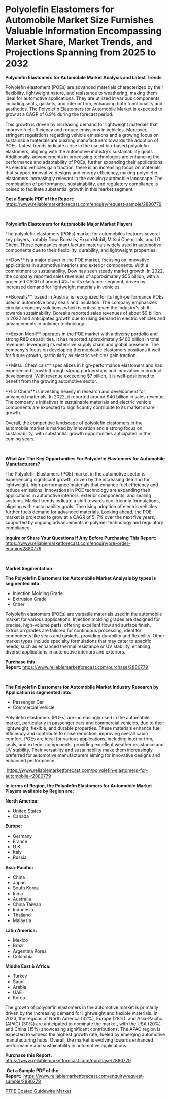 <p><h1>Polyolefin Elastomers for Automobile Market Size Furnishes Valuable Information Encompassing Market Share, Market Trends, and Projections Spanning from 2025 to 2032</h1></p><p><strong>Polyolefin Elastomers for Automobile Market Analysis and Latest Trends</strong></p>
<p><p>Polyolefin elastomers (POEs) are advanced materials characterized by their flexibility, lightweight nature, and resistance to weathering, making them ideal for automotive applications. They are utilized in various components, including seals, gaskets, and interior trim, enhancing both functionality and aesthetics. The Polyolefin Elastomers for Automobile Market is expected to grow at a CAGR of 6.9% during the forecast period. </p><p>This growth is driven by increasing demand for lightweight materials that improve fuel efficiency and reduce emissions in vehicles. Moreover, stringent regulations regarding vehicle emissions and a growing focus on sustainable materials are pushing manufacturers towards the adoption of POEs. Latest trends indicate a rise in the use of bio-based polyolefin elastomers, aligning with the automotive industry’s sustainability goals. Additionally, advancements in processing technologies are enhancing the performance and adaptability of POEs, further expanding their applications. As electric vehicles gain traction, there is an increasing focus on materials that support innovative designs and energy efficiency, making polyolefin elastomers increasingly relevant in the evolving automobile landscape. The combination of performance, sustainability, and regulatory compliance is poised to facilitate substantial growth in this market segment.</p></p>
<p><strong>Get a Sample PDF of the Report:&nbsp;</strong> <a href="https://www.reliablemarketforecast.com/enquiry/request-sample/2880779?utm_campaign=3123&utm_medium=2&utm_source=Github&utm_content=ia&utm_term=12032025&utm_id=polyolefin-elastomers-for-automobile">https://www.reliablemarketforecast.com/enquiry/request-sample/2880779</a></p>
<p>&nbsp;</p>
<p><strong>Polyolefin Elastomers for Automobile Major Market Players</strong></p>
<p><p>The polyolefin elastomers (POEs) market for automobiles features several key players, notably Dow, Borealis, Exxon Mobil, Mitsui Chemicals, and LG Chem. These companies manufacture materials widely used in automotive components due to their flexibility, durability, and lightweight properties.</p><p>**Dow** is a major player in the POE market, focusing on innovative applications in automotive interiors and exterior components. With a commitment to sustainability, Dow has seen steady market growth. In 2022, the company reported sales revenues of approximately $55 billion, with a projected CAGR of around 4% for its elastomer segment, driven by increased demand for lightweight materials in vehicles.</p><p>**Borealis**, based in Austria, is recognized for its high-performance POEs used in automotive body seals and insulation. The company emphasizes circular economy solutions, which is critical given the industry's shift towards sustainability. Borealis reported sales revenues of about $9 billion in 2022 and anticipates growth due to rising demand in electric vehicles and advancements in polymer technology.</p><p>**Exxon Mobil** operates in the POE market with a diverse portfolio and strong R&D capabilities. It has reported approximately $400 billion in total revenues, leveraging its extensive supply chain and global presence. The company's focus on developing thermoplastic elastomers positions it well for future growth, particularly as electric vehicles gain traction.</p><p>**Mitsui Chemicals** specializes in high-performance elastomers and has experienced growth through strong partnerships and innovation in product development. With revenue exceeding $7 billion, it is well-positioned to benefit from the growing automotive sector.</p><p>**LG Chem** is investing heavily in research and development for advanced materials. In 2022, it reported around $40 billion in sales revenue. The company's initiatives in sustainable materials and electric vehicle components are expected to significantly contribute to its market share growth.</p><p>Overall, the competitive landscape of polyolefin elastomers in the automobile market is marked by innovation and a strong focus on sustainability, with substantial growth opportunities anticipated in the coming years.</p></p>
<p>&nbsp;</p>
<p><strong>What Are The Key Opportunities For Polyolefin Elastomers for Automobile Manufacturers?</strong></p>
<p><p>The Polyolefin Elastomers (POE) market in the automotive sector is experiencing significant growth, driven by the increasing demand for lightweight, high-performance materials that enhance fuel efficiency and reduce emissions. Innovations in POE technology are expanding their applications in automotive interiors, exterior components, and sealing systems. Market trends indicate a shift towards eco-friendly formulations, aligning with sustainability goals. The rising adoption of electric vehicles further fuels demand for advanced materials. Looking ahead, the POE market is projected to grow at a CAGR of 5-7% over the next five years, supported by ongoing advancements in polymer technology and regulatory compliance.</p></p>
<p><strong>Inquire or Share Your Questions If Any Before Purchasing This Report:</strong> <a href="https://www.reliablemarketforecast.com/enquiry/pre-order-enquiry/2880779?utm_campaign=3123&utm_medium=2&utm_source=Github&utm_content=ia&utm_term=12032025&utm_id=polyolefin-elastomers-for-automobile">https://www.reliablemarketforecast.com/enquiry/pre-order-enquiry/2880779</a></p>
<p>&nbsp;</p>
<p><strong>Market Segmentation</strong></p>
<p><strong>The Polyolefin Elastomers for Automobile Market Analysis by types is segmented into:</strong></p>
<p><ul><li>Injection Molding Grade</li><li>Extrusion Grade</li><li>Other</li></ul></p>
<p><p>Polyolefin elastomers (POEs) are versatile materials used in the automobile market for various applications. Injection molding grades are designed for precise, high-volume parts, offering excellent flow and surface finish. Extrusion grades are tailored for continuous processing, ideal for components like seals and gaskets, providing durability and flexibility. Other market types include specialty formulations that may cater to specific needs, such as enhanced thermal resistance or UV stability, enabling diverse applications in automotive interiors and exteriors.</p></p>
<p><strong>Purchase this Report:&nbsp;</strong><a href="https://www.reliablemarketforecast.com/purchase/2880779?utm_campaign=3123&utm_medium=2&utm_source=Github&utm_content=ia&utm_term=12032025&utm_id=polyolefin-elastomers-for-automobile">https://www.reliablemarketforecast.com/purchase/2880779</a></p>
<p>&nbsp;</p>
<p><strong>The Polyolefin Elastomers for Automobile Market Industry Research by Application is segmented into:</strong></p>
<p><ul><li>Passenger Car</li><li>Commercial Vehicle</li></ul></p>
<p><p>Polyolefin elastomers (POEs) are increasingly used in the automobile market, particularly in passenger cars and commercial vehicles, due to their lightweight, flexible, and durable properties. These materials enhance fuel efficiency and contribute to noise reduction, improving overall cabin comfort. POEs are ideal for various applications, including interior trim, seals, and exterior components, providing excellent weather resistance and UV stability. Their versatility and sustainability make them increasingly preferred for automotive manufacturers aiming for innovative designs and enhanced performance.</p></p>
<p><a href="https://www.reliablemarketforecast.com/polyolefin-elastomers-for-automobile-r2880779?utm_campaign=3123&utm_medium=2&utm_source=Github&utm_content=ia&utm_term=12032025&utm_id=polyolefin-elastomers-for-automobile">&nbsp;https://www.reliablemarketforecast.com/polyolefin-elastomers-for-automobile-r2880779</a></p>
<p><strong>In terms of Region, the Polyolefin Elastomers for Automobile Market Players available by Region are:</strong></p>
<p>
    <p> <strong> North America: </strong>
        <ul>
            <li>United States</li>
            <li>Canada</li>
        </ul>
        </p> 
    <p> <strong> Europe: </strong>
        <ul>
            <li>Germany</li>
            <li>France</li>
            <li>U.K.</li>
            <li>Italy</li>
            <li>Russia</li>
        </ul>
        </p> 
    <p> <strong> Asia-Pacific: </strong>
        <ul>
            <li>China</li>
            <li>Japan</li>
            <li>South Korea</li>
            <li>India</li>
            <li>Australia</li>
            <li>China Taiwan</li>
            <li>Indonesia</li>
            <li>Thailand</li>
            <li>Malaysia</li>
        </ul>
        </p> 
    <p> <strong> Latin America: </strong>
        <ul>
            <li>Mexico</li>
            <li>Brazil</li>
            <li>Argentina Korea</li>
            <li>Colombia</li>
        </ul>
        </p> 
    <p> <strong> Middle East & Africa: </strong>
        <ul>
            <li>Turkey</li>
            <li>Saudi</li>
            <li>Arabia</li>
            <li>UAE</li>
            <li>Korea</li>
        </ul>
    </p>
    </p>
<p><p>The growth of polyolefin elastomers in the automotive market is primarily driven by the increasing demand for lightweight and flexible materials. In 2023, the regions of North America (32%), Europe (28%), and Asia-Pacific (APAC) (30%) are anticipated to dominate the market, with the USA (20%) and China (15%) showcasing significant contributions. The APAC region is expected to witness the highest growth rate, fueled by emerging automotive manufacturing hubs. Overall, the market is evolving towards enhanced performance and sustainability in automotive applications.</p></p>
<p><strong>Purchase this Report: </strong><a href="https://www.reliablemarketforecast.com/purchase/2880779?utm_campaign=3123&utm_medium=2&utm_source=Github&utm_content=ia&utm_term=12032025&utm_id=polyolefin-elastomers-for-automobile">https://www.reliablemarketforecast.com/purchase/2880779</a></p>
<p>&nbsp;<strong>Get a Sample PDF of the Report:&nbsp;&nbsp;</strong><a href="https://www.reliablemarketforecast.com/enquiry/request-sample/2880779?utm_campaign=3123&utm_medium=2&utm_source=Github&utm_content=ia&utm_term=12032025&utm_id=polyolefin-elastomers-for-automobile">https://www.reliablemarketforecast.com/enquiry/request-sample/2880779</a></p>
<p><strong></strong></p>
<p><p><a href="https://github.com/balapopepi/Market-Research-Report-List-1/blob/main/ptfe-coated-guidewire-market.md?utm_campaign=3123&utm_medium=2&utm_source=Github&utm_content=ia&utm_term=12032025&utm_id=polyolefin-elastomers-for-automobile">PTFE Coated Guidewire Market</a></p></p>